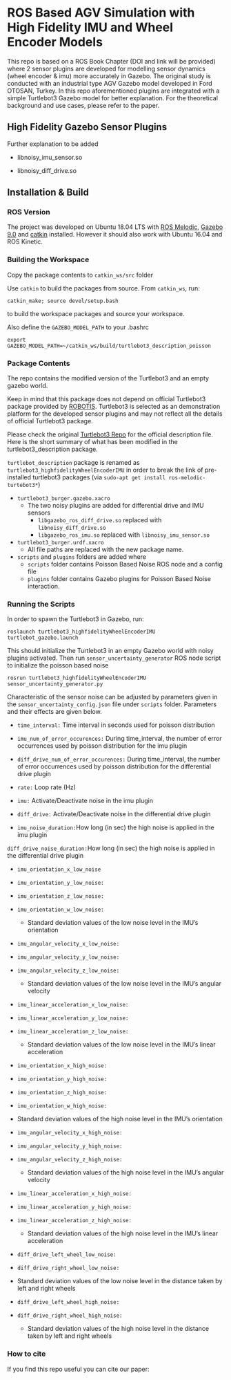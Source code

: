 # ROS Based AGV Simulation with High Fidelity IMU and Wheel Encoder Models
This repo is based on a ROS Book Chapter (DOI and link will be provided) where 2 sensor plugins are developed for modelling sensor dynamics (wheel encoder & imu) more accurately in Gazebo. 
The original study is conducted with an industrial type AGV Gazebo model developed in Ford OTOSAN, Turkey.
In this repo aforementioned plugins are integrated with a simple Turtlebot3 Gazebo model for better explanation. For the theoretical background and use cases, please refer to the paper.


## High Fidelity Gazebo Sensor Plugins

Further explanation to be added

* libnoisy_imu_sensor.so

* libnoisy_diff_drive.so

## Installation & Build
### ROS Version
The project was developed on Ubuntu 18.04 LTS with [ROS Melodic](http://wiki.ros.org/melodic), [Gazebo 9.0](http://gazebosim.org/) and [catkin](http://wiki.ros.org/catkin) installed. However it should also work with Ubuntu 16.04 and ROS Kinetic.


### Building the Workspace
Copy the package contents to ``catkin_ws/src`` folder


Use ``catkin`` to build the packages from source. From ``catkin_ws``, run:

``catkin_make; source devel/setup.bash``

to build the workspace packages and source your workspace.

Also define the ``GAZEBO_MODEL_PATH`` to your .bashrc 

``export GAZEBO_MODEL_PATH=~/catkin_ws/build/turtlebot3_description_poisson``

### Package Contents
The repo contains the modified version of the Turtlebot3 and an empty gazebo world. 

Keep in mind that this package does not depend on official Turtlebot3 package provided by [ROBOTIS](https://github.com/ROBOTIS-GIT/turtlebot3).
Turtlebot3 is selected as an demonstration platform for the developed sensor plugins and may not reflect all the details of official Turtlebot3 package.

Please check the original [Turtlebot3 Repo](https://github.com/ROBOTIS-GIT/turtlebot3) for the official description file. Here is the short summary of what has been modified in the turtlebot3_description package.

``turtlebot_description`` package is renamed as ``turtlebot3_highfidelityWheelEncoderIMU`` in order to break the link of pre-installed turtlebot3 packages (via ``sudo-apt get install ros-melodic-turtebot3*``)

* ``turtlebot3_burger.gazebo.xacro``
    * The two noisy plugins are added for differential drive and IMU sensors
        * ``libgazebo_ros_diff_drive.so`` replaced with ``libnoisy_diff_drive.so``
        * ``libgazebo_ros_imu.so`` replaced with ``libnoisy_imu_sensor.so``
* ``turtlebot3_burger.urdf.xacro``
    * All file paths are replaced with the new package name.
* ``scripts`` and ``plugins`` folders are added where
    * ``scripts`` folder contains Poisson Based Noise ROS node and a config file
    * ``plugins`` folder contains Gazebo plugins for Poisson Based Noise interaction.
    
### Running the Scripts

In order to spawn the Turtlebot3 in Gazebo, run:

``roslaunch turtlebot3_highfidelityWheelEncoderIMU turtlebot_gazebo.launch``

This should initialize the Turtlebot3 in an empty Gazebo world with noisy plugins activated.
Then run ``sensor_uncertainty_generator`` ROS node script to initialize the poisson based noise 

``rosrun turtlebot3_highfidelityWheelEncoderIMU sensor_uncertainty_generator.py``

Characteristic of the sensor noise can be adjusted by parameters given in the ``sensor_uncertainty_config.json`` file under ``scripts`` folder. Parameters and their effects are given below.

* ``time_interval:`` Time interval in seconds used for poisson distribution

* ``imu_num_of_error_occurences:`` During time_interval, the number of error occurrences used by poisson distribution for the imu plugin

* ``diff_drive_num_of_error_occurences:`` During time_interval, the number of error occurrences used by poisson distribution for the differential drive plugin

* ``rate:`` Loop rate (Hz)

* ``imu:`` Activate/Deactivate noise in the imu plugin

* ``diff_drive:`` Activate/Deactivate noise in the differential drive plugin

* ``imu_noise_duration:``How long (in sec) the high noise is applied in the imu plugin

``diff_drive_noise_duration:``How long (in sec) the high noise is applied in the differential drive plugin

* ``imu_orientation_x_low_noise``
* ``imu_orientation_y_low_noise:``
* ``imu_orientation_z_low_noise:``
* ``imu_orientation_w_low_noise:``

    * Standard deviation values of the low noise level in the IMU’s orientation
    
* ``imu_angular_velocity_x_low_noise:``
* ``imu_angular_velocity_y_low_noise:``
* ``imu_angular_velocity_z_low_noise:``

    * Standard deviation values of the low noise level in the IMU’s angular velocity
    
* ``imu_linear_acceleration_x_low_noise:``
* ``imu_linear_acceleration_y_low_noise:``
* ``imu_linear_acceleration_z_low_noise:``

    * Standard deviation values of the low noise level in the IMU’s linear acceleration
    
* ``imu_orientation_x_high_noise:``
* ``imu_orientation_y_high_noise:``
* ``imu_orientation_z_high_noise:``
* ``imu_orientation_w_high_noise:``
* Standard deviation values of the high noise level in the IMU’s orientation
    
* ``imu_angular_velocity_x_high_noise:``
* ``imu_angular_velocity_y_high_noise:``
* ``imu_angular_velocity_z_high_noise:``

    * Standard deviation values of the high noise level in the IMU’s angular velocity
    
* ``imu_linear_acceleration_x_high_noise:``
* ``imu_linear_acceleration_y_high_noise:``
* ``imu_linear_acceleration_z_high_noise:``

    * Standard deviation values of the high noise level in the IMU’s linear acceleration
    
* ``diff_drive_left_wheel_low_noise:``
* ``diff_drive_right_wheel_low_noise:``
* Standard deviation values of the low noise level in the distance taken by left and right wheels


* ``diff_drive_left_wheel_high_noise:``
* ``diff_drive_right_wheel_high_noise:``

    * Standard deviation values of the high noise level in the distance taken by left and right wheels

### How to cite
If you find this repo useful you can cite our paper:
